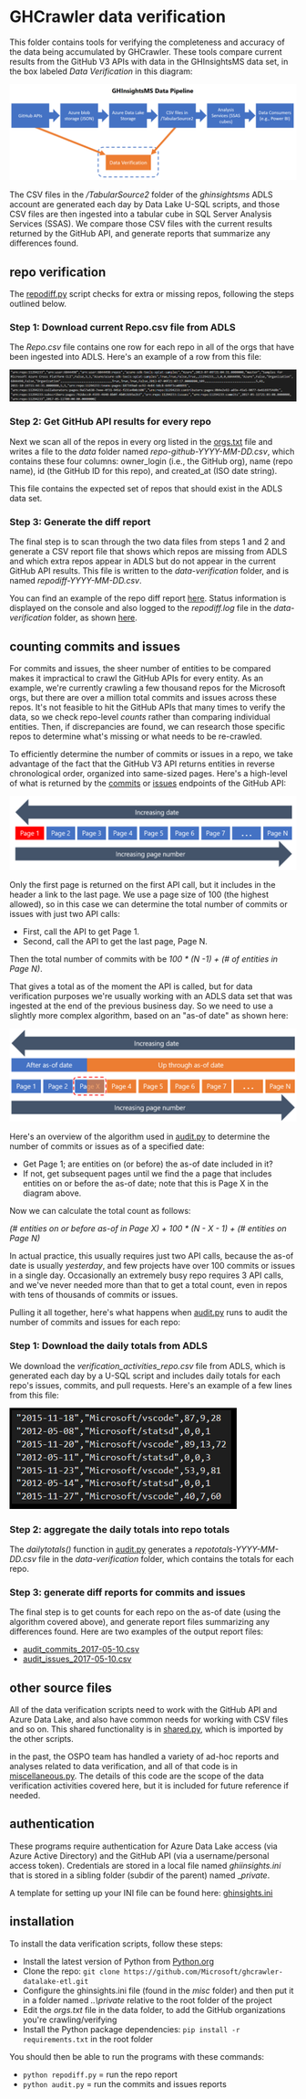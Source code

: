 # GHCrawler data verification
This folder contains tools for verifying the completeness and accuracy of the data
being accumulated by GHCrawler. These tools compare current results from the GitHub V3 APIs
with data in the GHInsightsMS data set, in the box labeled _Data Verification_ in this diagram:

![data pipeline](misc/datapipeline.png)

The CSV files in the _/TabularSource2_ folder of the _ghinsightsms_ ADLS account are generated each
day by Data Lake U-SQL scripts, and those CSV files are then ingested into a tabular cube in SQL
Server Analysis Services (SSAS). We compare those CSV files with the current results
returned by the GitHub API, and generate reports that summarize any differences found.

## repo verification

The [repodiff.py](https://github.com/Microsoft/ghcrawler-datalake-etl/blob/master/verification/repodiff.py)
script checks for extra or missing repos, following the steps outlined below.

### Step 1: Download current Repo.csv file from ADLS

The _Repo.csv_ file contains one row for each repo in all of the orgs that have been ingested into ADLS. Here's an example of a row from this file:

![Repo.csv example](misc/repocsv.png)

### Step 2: Get GitHub API results for every repo

Next we scan all of the repos in every org listed in the [orgs.txt](https://github.com/Microsoft/ghcrawler-datalake-etl/blob/master/verification/data/orgs.txt) file and writes a file to the
_data_ folder named _repo-github-YYYY-MM-DD.csv_, which contains these four columns: owner_login (i.e., the GitHub org), name (repo name), id (the GitHub ID for this repo), and created_at (ISO date string).

This file contains the expected set of repos that should exist in the ADLS data set.

### Step 3: Generate the diff report

The final step is to scan through the two data files from steps 1 and 2 and generate a CSV report file that shows which repos are missing from ADLS and which extra repos appear in ADLS but do not appear in the current GitHub API results. This file is written to the _data-verification_ folder, and is named _repodiff-YYYY-MM-DD.csv_.

You can find an example of the repo diff report [here](https://github.com/Microsoft/ghcrawler-datalake-etl/blob/master/verification/data-verification/repodiff-2017-05-11.csv). Status information is displayed on the console and also logged to the _repodiff.log_ file in the _data-verification_ folder, as shown [here](https://github.com/Microsoft/ghcrawler-datalake-etl/blob/master/verification/data-verification/repodiff.log).

## counting commits and issues

For commits and issues, the sheer number of entities to be compared makes it impractical to crawl the GitHub APIs for every entity. As an example, we're currently crawling a few thousand repos for the Microsoft orgs, but there are over a million total commits and issues across these repos. It's not feasible to hit the GitHub APIs that many times to verify the data, so we check repo-level _counts_ rather than comparing individual entities. Then, if discrepancies are found, we can research those specific repos to determine what's missing or what needs to be re-crawled.

To efficiently determine the number of commits or issues in a repo, we take advantage of the fact that the GitHub V3 API returns entities in reverse chronological order, organized into same-sized pages. Here's a high-level of what is returned by the [commits](https://developer.github.com/v3/repos/commits/) or [issues](https://developer.github.com/v3/issues/) endpoints of the GitHub API:

![GitHub paged API response](misc/pages1.png)

Only the first page is returned on the first API call, but it includes in the header a link to the last page. We use a page size of 100 (the highest allowed), so in this case we can determine the total number of commits or issues with just two API calls:

* First, call the API to get Page 1.
* Second, call the API to get the last page, Page N.

Then the total number of commits with be _100 * (N -1) + (# of entities in Page N)_.

That gives a total as of the moment the API is called, but for data verification purposes we're usually working with an ADLS data set that was ingested at the end of the previous business day. So we need to use a slightly more complex algorithm, based on an "as-of date" as shown here:

![GitHub paged API response](misc/pages2.png)

Here's an overview of the algorithm used in [audit.py](https://github.com/Microsoft/ghcrawler-datalake-etl/blob/master/verification/audit.py) to determine the number of commits or issues as of a specified date:

* Get Page 1; are entities on (or before) the as-of date included in it?
* If not, get subsequent pages until we find the a page that includes entities on or before the as-of date; note that this is Page X in the diagram above.

Now we can calculate the total count as follows:

_(# entities on or before as-of in Page X) + 100 * (N - X - 1) + (# entities on Page N)_

In actual practice, this usually requires just two API calls, because the as-of date is usually _yesterday_, and few projects have over 100 commits or issues in a single day. Occasionally an extremely busy repo requires 3 API calls, and we've never needed more than that to get a total count, even in repos with tens of thousands of commits or issues.

Pulling it all together, here's what happens when [audit.py](https://github.com/Microsoft/ghcrawler-datalake-etl/blob/master/verification/audit.py) runs to audit the number of commits and issues for each repo:

### Step 1: Download the daily totals from ADLS

We download the _verification_activities_repo.csv_ file from ADLS, which is generated each day by a U-SQL script and includes daily totals for each repo's issues, commits, and pull requests. Here's an example of a few lines from this file:

![verification file](misc/verification_activities.png)

### Step 2: aggregate the daily totals into repo totals

The _dailytotals()_ function in [audit.py](https://github.com/Microsoft/ghcrawler-datalake-etl/blob/master/verification/audit.py) generates a _repototals-YYYY-MM-DD.csv_ file in the _data-verification_ folder, which contains the totals for each repo.

### Step 3: generate diff reports for commits and issues

The final step is to get counts for each repo on the as-of date (using the algorithm covered above), and generate report files summarizing any differences found. Here are two examples of the output report files:

* [audit_commits_2017-05-10.csv](https://github.com/Microsoft/ghcrawler-datalake-etl/blob/master/verification/data-verification/audit_commits_2017-05-10.csv)
* [audit_issues_2017-05-10.csv](https://github.com/Microsoft/ghcrawler-datalake-etl/blob/master/verification/data-verification/audit_issues_2017-05-10.csv)

## other source files

All of the data verification scripts need to work with the GitHub API and Azure Data Lake, and also have common needs for working with CSV files and so on. This shared functionality is in [shared.py](https://github.com/Microsoft/ghcrawler-datalake-etl/blob/master/verification/shared.py), which is imported by the other scripts.

in the past, the OSPO team has handled a variety of ad-hoc reports and analyses related to data verification, and all of that code is in [miscellaneous.py](https://github.com/Microsoft/ghcrawler-datalake-etl/blob/master/verification/miscellaneous.py). The details of this code are the scope of the data verification activities covered here, but it is included for future reference if needed.

## authentication

These programs require authentication for Azure Data Lake access
(via Azure Active Directory) and the GitHub API (via a username/personal access token).
Credentials are stored in a local file named _ghiinsights.ini_ that is stored in a
sibling folder (subdir of the parent) named __private_.

A template for setting up your INI file can be found here: [ghinsights.ini](https://github.com/Microsoft/ghcrawler-datalake-etl/blob/master/verification/misc/ghinsights.ini)

## installation

To install the data verification scripts, follow these steps:

* Install the latest version of Python from [Python.org](https://www.python.org/)
* Clone the repo: ```git clone https://github.com/Microsoft/ghcrawler-datalake-etl.git```
* Configure the ghinsights.ini file (found in the _misc_ folder) and then put it in a folder named _..\private_ relative to the root folder of the project
* Edit the _orgs.txt_ file in the data folder, to add the GitHub organizations you're crawling/verifying
* Install the Python package dependencies: ```pip install -r requirements.txt``` in the root folder

You should then be able to run the programs with these commands:

* ```python repodiff.py``` = run the repo report
* ```python audit.py``` = run the commits and issues reports

